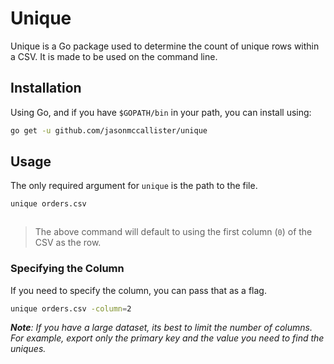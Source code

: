 # Unique

Unique is a Go package used to determine the count of unique rows within a CSV. It is made to be used on the command line.

## Installation

Using Go, and if you have `$GOPATH/bin` in your path, you can install using:

```bash
go get -u github.com/jasonmccallister/unique
```

## Usage

The only required argument for `unique` is the path to the file.

```bash
unique orders.csv
```

```bash
```

> The above command will default to using the first column (`0`) of the CSV as the row.

### Specifying the Column

If you need to specify the column, you can pass that as a flag.

```bash
unique orders.csv -column=2
```

_**Note**: If you have a large dataset, its best to limit the number of columns. For example, export only the primary key and the value you need to find the uniques._
